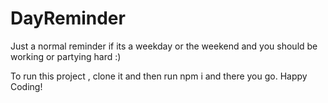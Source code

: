 # DayReminder
Just a normal reminder if its a weekday or the weekend and you should be working or partying hard :)


To run this project , clone it and then run npm i and there you go.
Happy Coding!

